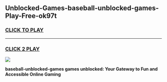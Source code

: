 
## Unblocked-Games-baseball-unblocked-games-Play-Free-ok97t
<h3>
<a href="https://premium76.site?title=baseball-unblocked-games&ref=23A">CLICK TO PLAY</a></h3>
<hr>

<h3>
<a href="https://premium76.site?title=baseball-unblocked-games&ref=23A">CLICK 2 PLAY</a>
  
</h3>

<a href="https://premium76.site?title=baseball-unblocked-games&ref=23A"><img src="https://clearcache.store/games.png"></a>


**baseball-unblocked-games games unblocked: Your Gateway to Fun and Accessible Online Gaming**
